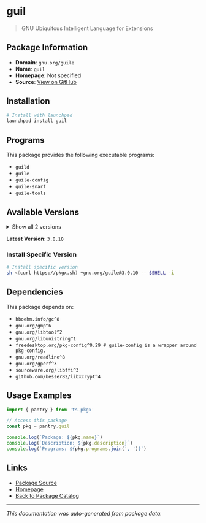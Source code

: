 # guil

> GNU Ubiquitous Intelligent Language for Extensions

## Package Information

- **Domain**: `gnu.org/guile`
- **Name**: `guil`
- **Homepage**: Not specified
- **Source**: [View on GitHub](https://github.com/pkgxdev/pantry/tree/main/projects/gnu.org/guile/package.yml)

## Installation

```bash
# Install with launchpad
launchpad install guil
```

## Programs

This package provides the following executable programs:

- `guild`
- `guile`
- `guile-config`
- `guile-snarf`
- `guile-tools`

## Available Versions

<details>
<summary>Show all 2 versions</summary>

- `3.0.10`, `3.0.9`

</details>

**Latest Version**: `3.0.10`

### Install Specific Version

```bash
# Install specific version
sh <(curl https://pkgx.sh) +gnu.org/guile@3.0.10 -- $SHELL -i
```

## Dependencies

This package depends on:

- `hboehm.info/gc^8`
- `gnu.org/gmp^6`
- `gnu.org/libtool^2`
- `gnu.org/libunistring^1`
- `freedesktop.org/pkg-config^0.29 # guile-config is a wrapper around pkg-config.`
- `gnu.org/readline^8`
- `gnu.org/gperf^3`
- `sourceware.org/libffi^3`
- `github.com/besser82/libxcrypt^4`

## Usage Examples

```typescript
import { pantry } from 'ts-pkgx'

// Access this package
const pkg = pantry.guil

console.log(`Package: ${pkg.name}`)
console.log(`Description: ${pkg.description}`)
console.log(`Programs: ${pkg.programs.join(', ')}`)
```

## Links

- [Package Source](https://github.com/pkgxdev/pantry/tree/main/projects/gnu.org/guile/package.yml)
- [Homepage](#)
- [Back to Package Catalog](../package-catalog.md)

---

*This documentation was auto-generated from package data.*

